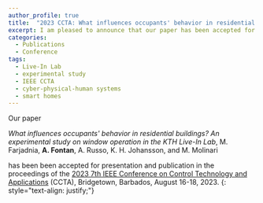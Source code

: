 ```yaml
---
author_profile: true
title:  "2023 CCTA: What influences occupants' behavior in residential buildings?"
excerpt: I am pleased to announce that our paper has been accepted for presentation at the 2023 IEEE CCTA..
categories:
  - Publications
  - Conference
tags:
  - Live-In Lab
  - experimental study
  - IEEE CCTA
  - cyber-physical-human systems
  - smart homes
---
```


Our paper

*What influences occupants' behavior in residential buildings? An experimental study on window operation in the KTH Live-In Lab*, 
M. Farjadnia, **A. Fontan**, A. Russo, K. H. Johansson, and M. Molinari

has been been accepted for presentation and publication in the proceedings of the [2023 7th IEEE Conference on Control Technology and Applications](https://ieeeccta.org/) (CCTA), Bridgetown, Barbados, August 16-18, 2023.
{: style="text-align: justify;"}
